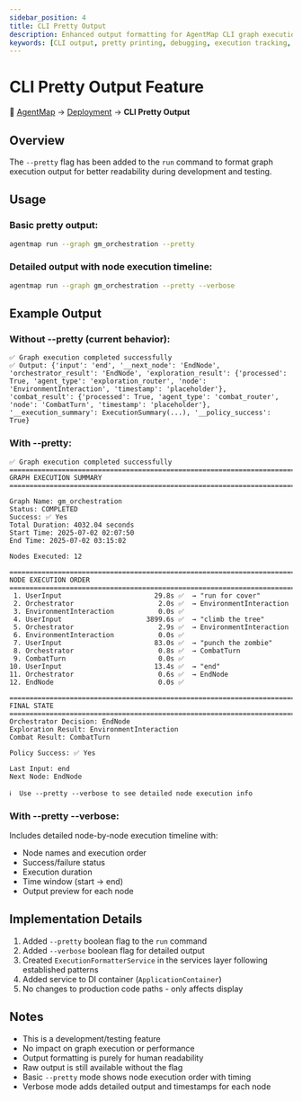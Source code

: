 ```yaml
---
sidebar_position: 4
title: CLI Pretty Output
description: Enhanced output formatting for AgentMap CLI graph execution with detailed execution summaries and debugging information
keywords: [CLI output, pretty printing, debugging, execution tracking, development tools]
---
```


# CLI Pretty Output Feature

<div style={{marginBottom: '1rem', fontSize: '0.9rem', color: '#666'}}>
  <span>📍 <a href="/docs/intro">AgentMap</a> → <a href="/docs/deployment">Deployment</a> → <strong>CLI Pretty Output</strong></span>
</div>

## Overview

The `--pretty` flag has been added to the `run` command to format graph execution output for better readability during development and testing.

## Usage

### Basic pretty output:
```bash
agentmap run --graph gm_orchestration --pretty
```

### Detailed output with node execution timeline:
```bash
agentmap run --graph gm_orchestration --pretty --verbose
```

## Example Output

### Without --pretty (current behavior):
```
✅ Graph execution completed successfully
✅ Output: {'input': 'end', '__next_node': 'EndNode', 'orchestrator_result': 'EndNode', 'exploration_result': {'processed': True, 'agent_type': 'exploration_router', 'node': 'EnvironmentInteraction', 'timestamp': 'placeholder'}, 'combat_result': {'processed': True, 'agent_type': 'combat_router', 'node': 'CombatTurn', 'timestamp': 'placeholder'}, '__execution_summary': ExecutionSummary(...), '__policy_success': True}
```

### With --pretty:
```
✅ Graph execution completed successfully
================================================================================
GRAPH EXECUTION SUMMARY
================================================================================

Graph Name: gm_orchestration
Status: COMPLETED
Success: ✅ Yes
Total Duration: 4032.04 seconds
Start Time: 2025-07-02 02:07:50
End Time: 2025-07-02 03:15:02

Nodes Executed: 12

================================================================================
NODE EXECUTION ORDER
================================================================================
 1. UserInput                       29.8s ✅  → "run for cover"
 2. Orchestrator                     2.0s ✅  → EnvironmentInteraction
 3. EnvironmentInteraction           0.0s ✅
 4. UserInput                     3899.6s ✅  → "climb the tree"
 5. Orchestrator                     2.9s ✅  → EnvironmentInteraction
 6. EnvironmentInteraction           0.0s ✅
 7. UserInput                       83.0s ✅  → "punch the zombie"
 8. Orchestrator                     0.8s ✅  → CombatTurn
 9. CombatTurn                       0.0s ✅
10. UserInput                       13.4s ✅  → "end"
11. Orchestrator                     0.6s ✅  → EndNode
12. EndNode                          0.0s ✅

================================================================================
FINAL STATE
================================================================================
Orchestrator Decision: EndNode
Exploration Result: EnvironmentInteraction
Combat Result: CombatTurn

Policy Success: ✅ Yes

Last Input: end
Next Node: EndNode

ℹ️  Use --pretty --verbose to see detailed node execution info
```

### With --pretty --verbose:
Includes detailed node-by-node execution timeline with:
- Node names and execution order
- Success/failure status
- Execution duration
- Time window (start → end)
- Output preview for each node

## Implementation Details

1. Added `--pretty` boolean flag to the `run` command
2. Added `--verbose` boolean flag for detailed output
3. Created `ExecutionFormatterService` in the services layer following established patterns
4. Added service to DI container (`ApplicationContainer`)
5. No changes to production code paths - only affects display

## Notes

- This is a development/testing feature
- No impact on graph execution or performance
- Output formatting is purely for human readability
- Raw output is still available without the flag
- Basic `--pretty` mode shows node execution order with timing
- Verbose mode adds detailed output and timestamps for each node
